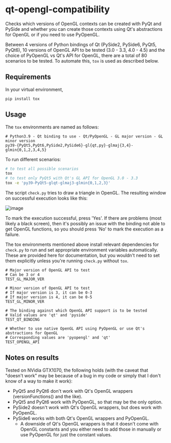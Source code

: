 # qt-opengl-compatibility

Checks which versions of OpenGL contexts can be created with PyQt and PySide and
whether you can create those contexts using Qt's abstractions for OpenGL or if you
need to use PyOpenGL.

Between 4 versions of Python bindings of Qt (PySide2, PySide6, PyQt5, PyQt6), 10
versions of OpenGL API to be tested (3.0 - 3.3, 4.0 - 4.5) and the choice of
PyOpenGL vs Qt's API for OpenGL, there are a total of 80 scenarios to be tested.
To automate this, `tox` is used as described below.

## Requirements

In your virtual environment,

```shell
pip install tox
```

## Usage

The `tox` environments are named as follows:

```
# Python3.9 - Qt binding to use - Qt/PyOpenGL - GL major version - GL minor version
py39-{PyQt5,PyQt6,PySide2,PySide6}-gl{qt,py}-glmaj{3,4}-glmin{0,1,2,3,4,5}
```

To run different scenarios:

```sh
# to test all possible scenarios
tox
# to test only PyQt5 with Qt's GL API for OpenGL 3.0 - 3.3
tox -e 'py39-PyQt5-glqt-glmaj3-glmin{0,1,2,3}'
```

The script `check.py` tries to draw a triangle in OpenGL. The resulting window
on successful execution looks like this:

![image](https://user-images.githubusercontent.com/10922171/125040016-fc993480-e04b-11eb-8570-49dd186966ce.png)

To mark the execution successful, press 'Yes'. If there are problems (most likely a black screen), then
it's possibly an issue with the binding not able to get OpenGL functions, so you should press 'No' to
mark the execution as a failure.

The tox environments mentioned above install relevant dependencies for `check.py` to run
and set appropriate environment variables automatically. These are provided here for
documentation, but you wouldn't need to set them explicitly unless you're running
`check.py` without `tox`.

```
# Major version of OpenGL API to test
# Can be 3 or 4
TEST_GL_MAJOR_VER

# Minor version of OpenGL API to test
# If major version is 3, it can be 0-3
# If major version is 4, it can be 0-5
TEST_GL_MINOR_VER

# The binding against which OpenGL API support is to be tested
# Valid values are 'qt' and 'pyside'
TEST_QT_BINDING

# Whether to use native OpenGL API using PyOpenGL or use Qt's abstractions for OpenGL
# Corresponding values are 'pyopengl' and 'qt'
TEST_OPENGL_API
```

## Notes on results

Tested on NVidia GTX1070, the following holds (with the caveat that "doesn't work" may be because of a bug in my code or simply that I don't know of a way to make it work):

- PyQt5 and PyQt6 don't work with Qt's OpenGL wrappers (versionFunctions() and the like).
- PyQt5 and PyQt6 work with PyOpenGL, so that may be the only option.
- PySide2 doesn't work with Qt's OpenGL wrappers, but does work with PyOpenGL.
- PySide6 works with both Qt's OpenGL wrappers and PyOpenGL.
  - A downside of Qt's OpenGL wrappers is that it doesn't come with OpenGL constants and you either need to add those in manually or use PyOpenGL for just the constant values.
